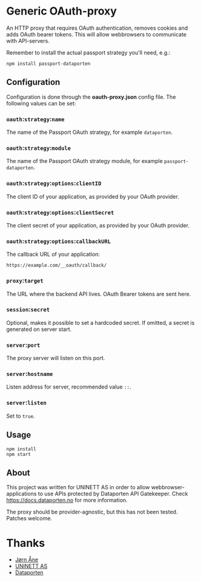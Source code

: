 # Generic OAuth-proxy

An HTTP proxy that requires OAuth authentication, removes cookies and adds
OAuth bearer tokens.  This will allow webbrowsers to communicate with
API-servers.

Remember to install the actual passport strategy you'll need, e.g.:

	npm install passport-dataporten


## Configuration

Configuration is done through the **oauth-proxy.json** config file.  The
following values can be set:


### `oauth`:`strategy`:`name`

The name of the Passport OAuth strategy, for example `dataporten`.


### `oauth`:`strategy`:`module`

The name of the Passport OAuth strategy module, for example
`passport-dataporten`.


### `oauth`:`strategy`:`options`:`clientID`

The client ID of your application, as provided by your OAuth provider.


### `oauth`:`strategy`:`options`:`clientSecret`

The client secret of your application, as provided by your OAuth provider.


### `oauth`:`strategy`:`options`:`callbackURL`

The callback URL of your application:

	https://example.com/__oauth/callback/


### `proxy`:`target`

The URL where the backend API lives.  OAuth Bearer tokens are sent here.


### `session`:`secret`

Optional, makes it possible to set a hardcoded secret.  If omitted, a secret
is generated on server start.


### `server`:`port`

The proxy server will listen on this port.


### `server`:`hostname`

Listen address for server, recommended value `::`.


### `server`:`listen`

Set to `true`.


## Usage

	npm install
	npm start


## About

This project was written for UNINETT AS in order to allow
webbrowser-applications to use APIs protected by Dataporten API Gatekeeper.
Check https://docs.dataporten.no for more information.

The proxy should be provider-agnostic, but this has not been tested.
Patches welcome.


# Thanks

- [Jørn Åne](https://github.com/jornane)
- [UNINETT AS](https://www.uninett.no)
- [Dataporten](https://docs.dataporten.no)
